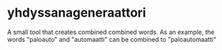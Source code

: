 # yhdyssanageneraattori
A small tool that creates combined combined words.
As an example, the words "paloauto" and "automaatti" can be combined to "paloautomaatti"
